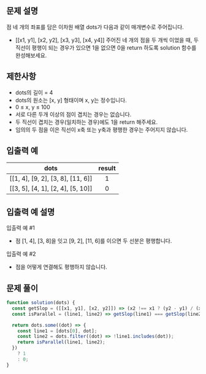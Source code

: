 ## 문제 설명

점 네 개의 좌표를 담은 이차원 배열 dots가 다음과 같이 매개변수로 주어집니다.

- [[x1, y1], [x2, y2], [x3, y3], [x4, y4]]
  주어진 네 개의 점을 두 개씩 이었을 때, 두 직선이 평행이 되는 경우가 있으면 1을 없으면 0을 return 하도록 solution 함수를 완성해보세요.

## 제한사항

- dots의 길이 = 4
- dots의 원소는 [x, y] 형태이며 x, y는 정수입니다.
- 0 ≤ x, y ≤ 100
- 서로 다른 두개 이상의 점이 겹치는 경우는 없습니다.
- 두 직선이 겹치는 경우(일치하는 경우)에도 1을 return 해주세요.
- 임의의 두 점을 이은 직선이 x축 또는 y축과 평행한 경우는 주어지지 않습니다.

## 입출력 예

|               dots                | result |
| :-------------------------------: | :----: |
| [[1, 4], [9, 2], [3, 8], [11, 6]] |   1    |
| [[3, 5], [4, 1], [2, 4], [5, 10]] |   0    |

## 입출력 예 설명

입출력 예 #1

- 점 [1, 4], [3, 8]을 잇고 [9, 2], [11, 6]를 이으면 두 선분은 평행합니다.

입출력 예 #2

- 점을 어떻게 연결해도 평행하지 않습니다.

## 문제 풀이

```js
function solution(dots) {
  const getSlop = ([[x1, y1], [x2, y2]]) => (x2 !== x1 ? (y2 - y1) / (x2 - x1) : Infinity);
  const isParallel = (line1, line2) => getSlop(line1) === getSlop(line2);

  return dots.some((dot) => {
    const line1 = [dots[0], dot];
    const line2 = dots.filter((dot) => !line1.includes(dot));
    return isParallel(line1, line2);
  })
    ? 1
    : 0;
}
```
